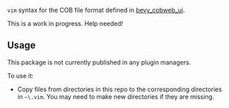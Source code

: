 `vim` syntax for the COB file format defined in [bevy_cobweb_ui](https://github.com/UkoeHB/bevy_cobweb_ui).

This is a work in progress. Help needed! 


## Usage

This package is not currently published in any plugin managers.

To use it:

- Copy files from directories in this repo to the corresponding directories in `~\.vim`. You may need to make new directories if they are missing.
